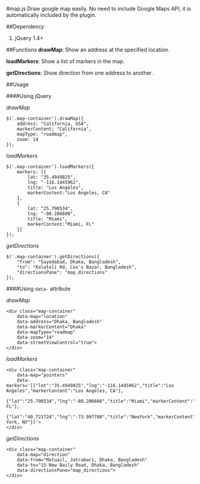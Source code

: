 #map.js
Draw google map easily. No need to include Google Maps API, it is automatically included by the plugin.

##Dependency
1. jQuery 1.4+

##Functions
**drawMap**: Show an address at the specified location.

**loadMarkers**: Show a list of markers in the map.

**getDirections**: Show direction from one address to another.


##Usage

####Using jQuery

*drawMap*

	$('.map-container').drawMap({
		address: "California, USA",
		markerContent: "California",
		mapType: "roadmap",
		zoom: 14
	});
	
*loadMarkers*

	$('.map-container').loadMarkers({
		markers: [{
			lat: "35.4949825",
			lng: "-116.1445962",
			title: "Los Angeles",
			markerContent:"Los Angeles, CA"
		},
		{
			lat: "25.790534",
			lng: "-80.206600",
			title: "Miami",
			markerContent:"Miami, FL"
		}]
	});

*getDirections*

	$('.map-container').getDirections({
		"from": "Sayedabad, Dhaka, Bangladesh",
		"to": "Kolatoli Rd, Cox's Bazar, Bangladesh",
		"directionsPane": "map_directions"
	});

####Using <code>data-</code> attribute

*drawMap*

	<div class="map-container"
		data-map="location"
		data-address="Dhaka, Bangladesh"
		data-markerContent="Dhaka"
		data-mapType="roadmap"
		data-zoom="14"
		data-streetViewControl="true">
	</div>

*loadMarkers*

	<div class="map-container"
		data-map="pointers"
		data-markers='[{"lat":"35.4949825","lng":"-116.1445962","title":"Los Angeles","markerContent":"Los Angeles, CA"},
					{"lat":"25.790534","lng":"-80.206600","title":"Miami","markerContent":"Miami, FL"},
					{"lat":"40.721724","lng":"-73.997780","title":"NewYork","markerContent":"New York, NY"}]'>
	</div>

*getDirections*

	<div class="map-container"
		data-map="direction"
		data-from="Matuail, Jatrabari, Dhaka, Bangladesh"
		data-to="15 New Baily Road, Dhaka, Bangladesh"
		data-directionsPane="map_directions">
	</div>
